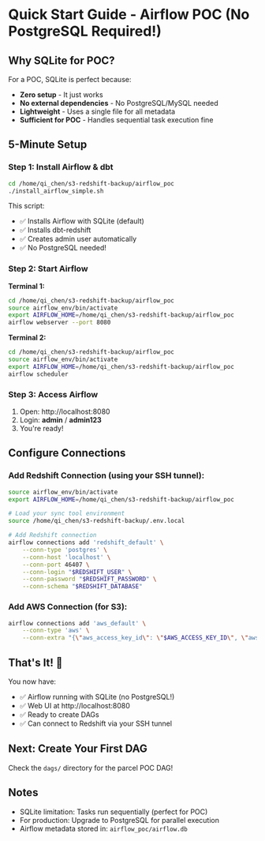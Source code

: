 # Quick Start Guide - Airflow POC (No PostgreSQL Required!)

## Why SQLite for POC?

For a POC, SQLite is perfect because:
- **Zero setup** - It just works
- **No external dependencies** - No PostgreSQL/MySQL needed
- **Lightweight** - Uses a single file for all metadata
- **Sufficient for POC** - Handles sequential task execution fine

## 5-Minute Setup

### Step 1: Install Airflow & dbt

```bash
cd /home/qi_chen/s3-redshift-backup/airflow_poc
./install_airflow_simple.sh
```

This script:
- ✅ Installs Airflow with SQLite (default)
- ✅ Installs dbt-redshift
- ✅ Creates admin user automatically
- ✅ No PostgreSQL needed!

### Step 2: Start Airflow

**Terminal 1:**
```bash
cd /home/qi_chen/s3-redshift-backup/airflow_poc
source airflow_env/bin/activate
export AIRFLOW_HOME=/home/qi_chen/s3-redshift-backup/airflow_poc
airflow webserver --port 8080
```

**Terminal 2:**
```bash
cd /home/qi_chen/s3-redshift-backup/airflow_poc
source airflow_env/bin/activate
export AIRFLOW_HOME=/home/qi_chen/s3-redshift-backup/airflow_poc
airflow scheduler
```

### Step 3: Access Airflow

1. Open: http://localhost:8080
2. Login: **admin** / **admin123**
3. You're ready!

## Configure Connections

### Add Redshift Connection (using your SSH tunnel):

```bash
source airflow_env/bin/activate
export AIRFLOW_HOME=/home/qi_chen/s3-redshift-backup/airflow_poc

# Load your sync tool environment
source /home/qi_chen/s3-redshift-backup/.env.local

# Add Redshift connection
airflow connections add 'redshift_default' \
    --conn-type 'postgres' \
    --conn-host 'localhost' \
    --conn-port 46407 \
    --conn-login "$REDSHIFT_USER" \
    --conn-password "$REDSHIFT_PASSWORD" \
    --conn-schema "$REDSHIFT_DATABASE"
```

### Add AWS Connection (for S3):

```bash
airflow connections add 'aws_default' \
    --conn-type 'aws' \
    --conn-extra "{\"aws_access_key_id\": \"$AWS_ACCESS_KEY_ID\", \"aws_secret_access_key\": \"$AWS_SECRET_ACCESS_KEY\", \"region_name\": \"us-west-2\"}"
```

## That's It! 🎉

You now have:
- ✅ Airflow running with SQLite (no PostgreSQL!)
- ✅ Web UI at http://localhost:8080
- ✅ Ready to create DAGs
- ✅ Can connect to Redshift via your SSH tunnel

## Next: Create Your First DAG

Check the `dags/` directory for the parcel POC DAG!

## Notes

- SQLite limitation: Tasks run sequentially (perfect for POC)
- For production: Upgrade to PostgreSQL for parallel execution
- Airflow metadata stored in: `airflow_poc/airflow.db`